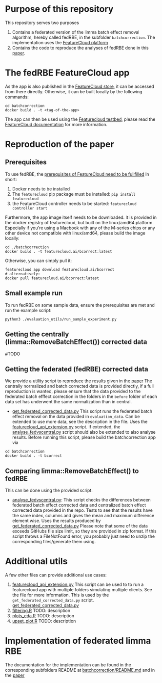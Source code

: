 # Purpose of this repository
This repository serves two purposes
1. Contains a federated version of the limma batch effect removal algorithm,
hereby called fedRBE, in the subfolder `batchcorrection`. 
The implementation uses the [FeatureCloud platform](http://dx.doi.org/10.2196/42621)
1. Contains the code to reproduce the analyses of fedRBE done in 
this [paper](https://arxiv.org/abs/2412.05894).

# The fedRBE FeatureCloud app
As the app is also published in the [FeatureCloud store](https://featurecloud.ai/app-store), it can
be accessed from there directly. Otherwise, it can be built locally by 
the following commands:
```
cd batchcorrection
docker build . -t <tag-of-the-app>
```
The app can then be used using the [Featurecloud testbed](https://featurecloud.ai/development/test), 
please read the [FeatureCloud documentation](https://featurecloud.ai/assets/developer_documentation/index.html) 
for more information.

# Reproduction of the paper

## Prerequisites
To use fedRBE, the [prerequisites of FeatureCloud need to be fullfilled](https://featurecloud.ai/developers)
In short:
1. Docker needs to be installed
1. The `featurecloud` pip package must be installed: `pip install featurecloud`
1. the FeatureCloud controller needs to be started: `featurecloud controller start`

Furthermore, the app image itself needs to be downloaded. It is provided in the
docker registry of featurecloud, but built on the linux/amd64 platform.
Especially if you're using a Macbook with any of the M-series chips or any other device
not compatible with linux/amd64, please build the image locally:
```
cd ./batchcorrection
docker build . -t featurecloud.ai/bcorrect:latest
```
Otherwise, you can simply pull it:
``` 
featurecloud app download featurecloud.ai/bcorrect
# alternatively:
docker pull featurecloud.ai/bcorrect:latest
```

## Small example run
To run fedRBE on some sample data, ensure the prerequisites are met and 
run the example script:
```
python3 ./evaluation_utils/run_sample_experiment.py
```

## Getting the centrally (limma::RemoveBatchEffect()) corrected data
#TODO

## Getting the federated (fedRBE) corrected data
We provide a utility script to reproduce the results given in the [paper](https://arxiv.org/abs/2412.05894)
The centrally normalized and batch corrected data is provided directly, if a
full reproduction is wanted, please ensure that the data provided to the
federated batch efffect correction in the folders in the `before` folder of
each data set has underwent the same normalization than in central.

- [get_federated_corrected_data.py](evaluation_utils/get_federated_corrected_data.py)
This script runs the federated batch effect removal on the data provided in
`evaluation_data`. Can be extended to use more data, see the description in the
file. Uses the [featurecloud_api_extension.py](evaluation_utils/featurecloud_api_extension.py)
script. If extended, the [analyse_fedvscentral.py](evaluation_utils/analyse_fedvscentral.py)
script should also be extended to also analyse results. Before running this script,
please build the batchcorrection app via
```
cd batchcorrection
docker build . -t bcorrect
```

## Comparing limma::RemoveBatchEffect() to fedRBE
This can be done using the provided script:
- [analyse_fedvscentral.py](evaluation_utils/analyse_fedvscentral.py):
This script checks the differences between federated batch effect corrected data
and centralized batch effect corrected data provided in the repo. 
Tests to see that the results have the same index, columns and gives the 
mean and maximum difference element wise. 
Uses the results produced by [get_federated_corrected_data.py](evaluation_utils/get_federated_corrected_data.py)
Please note that some of the data exceeds GitHubs file size limit, so they
are provided in zip format. If this script throws a FileNotFound error, you
probably just need to unzip the corresponding files/generate them using.

# Additional utils
A few other files can provide additional use cases:
1. [featurecloud_api_extension.py](evaluation_utils/featurecloud_api_extension.py)
This script can be used to to run a featurecloud app with multiple folders simulating
multiple clients. See the file for more information. This is used by the `get_federated_corrected_data.py` script.
[get_federated_corrected_data.py](evaluation_utils/get_federated_corrected_data.py)
1. [filtering.R](evaluation_utils/filtering.R)
TODO: description
1. [plots_eda.R](evaluation_utils/plots_eda.R)
TODO: description
1. [upset_plot.R](evaluation_utils/upset_plot.py)
TODO: description

# Implementation of federated limma RBE
The documentation for the implementation can be found in the corresponding 
subfolders README at [batchcorrection/README.md](batchcorrection/README.md)
and in the [paper](https://arxiv.org/abs/2412.05894) 
